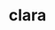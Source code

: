 ---
title: "clara"
layout: cache
categories: [package, develop]
meta: {"versions": ["1.1.5"], "compilers": ["gcc@=7.5.0"], "oss": ["ubuntu18.04"], "platforms": ["linux"], "targets": ["x86_64", "x86_64_v3"], "stacks": ["radiuss"], "num_specs": 15, "num_specs_by_stack": {"radiuss": 15}}
spec_details: [{"hash": "jnoq6xm6hrly6lanrbeoepwpwjnkglrj", "compiler": "gcc@=7.5.0", "versions": ["1.1.5"], "os": "ubuntu18.04", "platform": "linux", "target": "x86_64", "variants": ["build_type=RelWithDebInfo", "~ipo", "+single_header"], "stacks": ["radiuss"], "size": "-", "tarball": "https://binaries.spack.io/develop/build_cache/linux-ubuntu18.04-x86_64/gcc-7.5.0/clara-1.1.5/linux-ubuntu18.04-x86_64-gcc-7.5.0-clara-1.1.5-jnoq6xm6hrly6lanrbeoepwpwjnkglrj.spack"}, {"hash": "ec7kghppdtb63gegtlaay7nx4t4bxezd", "compiler": "gcc@=7.5.0", "versions": ["1.1.5"], "os": "ubuntu18.04", "platform": "linux", "target": "x86_64", "variants": ["build_type=RelWithDebInfo", "~ipo", "+single_header"], "stacks": ["radiuss"], "size": "-", "tarball": "https://binaries.spack.io/develop/build_cache/linux-ubuntu18.04-x86_64/gcc-7.5.0/clara-1.1.5/linux-ubuntu18.04-x86_64-gcc-7.5.0-clara-1.1.5-ec7kghppdtb63gegtlaay7nx4t4bxezd.spack"}, {"hash": "2p2svgdn4fu2crw3jajytgxalxpeu6dl", "compiler": "gcc@=7.5.0", "versions": ["1.1.5"], "os": "ubuntu18.04", "platform": "linux", "target": "x86_64", "variants": ["build_type=RelWithDebInfo", "~ipo", "+single_header"], "stacks": ["radiuss"], "size": "-", "tarball": "https://binaries.spack.io/develop/build_cache/linux-ubuntu18.04-x86_64/gcc-7.5.0/clara-1.1.5/linux-ubuntu18.04-x86_64-gcc-7.5.0-clara-1.1.5-2p2svgdn4fu2crw3jajytgxalxpeu6dl.spack"}, {"hash": "bdspvux26pooj2y5dkrw5bcflmlsxnig", "compiler": "gcc@=7.5.0", "versions": ["1.1.5"], "os": "ubuntu18.04", "platform": "linux", "target": "x86_64", "variants": ["build_type=RelWithDebInfo", "~ipo", "+single_header"], "stacks": ["radiuss"], "size": "-", "tarball": "https://binaries.spack.io/develop/build_cache/linux-ubuntu18.04-x86_64/gcc-7.5.0/clara-1.1.5/linux-ubuntu18.04-x86_64-gcc-7.5.0-clara-1.1.5-bdspvux26pooj2y5dkrw5bcflmlsxnig.spack"}, {"hash": "i5ezaenjo47gwoaxscnmnseabiusak6s", "compiler": "gcc@=7.5.0", "versions": ["1.1.5"], "os": "ubuntu18.04", "platform": "linux", "target": "x86_64", "variants": ["build_type=RelWithDebInfo", "~ipo", "+single_header"], "stacks": ["radiuss"], "size": "-", "tarball": "https://binaries.spack.io/develop/build_cache/linux-ubuntu18.04-x86_64/gcc-7.5.0/clara-1.1.5/linux-ubuntu18.04-x86_64-gcc-7.5.0-clara-1.1.5-i5ezaenjo47gwoaxscnmnseabiusak6s.spack"}, {"hash": "nyreetzcrs7tynzmxxeao54jbpxcfky5", "compiler": "gcc@=7.5.0", "versions": ["1.1.5"], "os": "ubuntu18.04", "platform": "linux", "target": "x86_64", "variants": ["build_type=RelWithDebInfo", "~ipo", "+single_header"], "stacks": ["radiuss"], "size": "-", "tarball": "https://binaries.spack.io/develop/build_cache/linux-ubuntu18.04-x86_64/gcc-7.5.0/clara-1.1.5/linux-ubuntu18.04-x86_64-gcc-7.5.0-clara-1.1.5-nyreetzcrs7tynzmxxeao54jbpxcfky5.spack"}, {"hash": "mhq74qkpule243clsutyxetzwosgyusd", "compiler": "gcc@=7.5.0", "versions": ["1.1.5"], "os": "ubuntu18.04", "platform": "linux", "target": "x86_64", "variants": ["build_type=RelWithDebInfo", "~ipo", "+single_header"], "stacks": ["radiuss"], "size": "-", "tarball": "https://binaries.spack.io/develop/build_cache/linux-ubuntu18.04-x86_64/gcc-7.5.0/clara-1.1.5/linux-ubuntu18.04-x86_64-gcc-7.5.0-clara-1.1.5-mhq74qkpule243clsutyxetzwosgyusd.spack"}, {"hash": "sqqywbqkysxmqqttdhxjmz4vklx44fd4", "compiler": "gcc@=7.5.0", "versions": ["1.1.5"], "os": "ubuntu18.04", "platform": "linux", "target": "x86_64", "variants": ["build_type=RelWithDebInfo", "~ipo", "+single_header"], "stacks": ["radiuss"], "size": "-", "tarball": "https://binaries.spack.io/develop/build_cache/linux-ubuntu18.04-x86_64/gcc-7.5.0/clara-1.1.5/linux-ubuntu18.04-x86_64-gcc-7.5.0-clara-1.1.5-sqqywbqkysxmqqttdhxjmz4vklx44fd4.spack"}, {"hash": "g6tfkiukisiuqiuzcbriekobt2k5e433", "compiler": "gcc@=7.5.0", "versions": ["1.1.5"], "os": "ubuntu18.04", "platform": "linux", "target": "x86_64", "variants": ["build_type=RelWithDebInfo", "~ipo", "+single_header"], "stacks": ["radiuss"], "size": "-", "tarball": "https://binaries.spack.io/develop/build_cache/linux-ubuntu18.04-x86_64/gcc-7.5.0/clara-1.1.5/linux-ubuntu18.04-x86_64-gcc-7.5.0-clara-1.1.5-g6tfkiukisiuqiuzcbriekobt2k5e433.spack"}, {"hash": "jpl66xhg6ug6ooe4yth3yaf3smt4rgzq", "compiler": "gcc@=7.5.0", "versions": ["1.1.5"], "os": "ubuntu18.04", "platform": "linux", "target": "x86_64", "variants": ["build_type=RelWithDebInfo", "~ipo", "+single_header"], "stacks": ["radiuss"], "size": "-", "tarball": "https://binaries.spack.io/develop/build_cache/linux-ubuntu18.04-x86_64/gcc-7.5.0/clara-1.1.5/linux-ubuntu18.04-x86_64-gcc-7.5.0-clara-1.1.5-jpl66xhg6ug6ooe4yth3yaf3smt4rgzq.spack"}, {"hash": "vmpmbbgmpqbkrv67yx4ytvelnglo3ylq", "compiler": "gcc@=7.5.0", "versions": ["1.1.5"], "os": "ubuntu18.04", "platform": "linux", "target": "x86_64", "variants": ["build_type=RelWithDebInfo", "~ipo", "+single_header"], "stacks": ["radiuss"], "size": "-", "tarball": "https://binaries.spack.io/develop/build_cache/linux-ubuntu18.04-x86_64/gcc-7.5.0/clara-1.1.5/linux-ubuntu18.04-x86_64-gcc-7.5.0-clara-1.1.5-vmpmbbgmpqbkrv67yx4ytvelnglo3ylq.spack"}, {"hash": "zvhqicbtj6bqnfz4r44pqnd3f7ghwh2n", "compiler": "gcc@=7.5.0", "versions": ["1.1.5"], "os": "ubuntu18.04", "platform": "linux", "target": "x86_64", "variants": ["build_type=RelWithDebInfo", "~ipo", "+single_header"], "stacks": ["radiuss"], "size": "-", "tarball": "https://binaries.spack.io/develop/build_cache/linux-ubuntu18.04-x86_64/gcc-7.5.0/clara-1.1.5/linux-ubuntu18.04-x86_64-gcc-7.5.0-clara-1.1.5-zvhqicbtj6bqnfz4r44pqnd3f7ghwh2n.spack"}, {"hash": "zv5jexcpkoi2nvlvis3nyci5gkf7gsns", "compiler": "gcc@=7.5.0", "versions": ["1.1.5"], "os": "ubuntu18.04", "platform": "linux", "target": "x86_64", "variants": ["build_type=RelWithDebInfo", "~ipo", "+single_header"], "stacks": ["radiuss"], "size": "-", "tarball": "https://binaries.spack.io/develop/build_cache/linux-ubuntu18.04-x86_64/gcc-7.5.0/clara-1.1.5/linux-ubuntu18.04-x86_64-gcc-7.5.0-clara-1.1.5-zv5jexcpkoi2nvlvis3nyci5gkf7gsns.spack"}, {"hash": "q5abz7llgwkxuf4q2nxyllz5pscn5fl7", "compiler": "gcc@=7.5.0", "versions": ["1.1.5"], "os": "ubuntu18.04", "platform": "linux", "target": "x86_64", "variants": ["build_type=RelWithDebInfo", "~ipo", "+single_header"], "stacks": ["radiuss"], "size": "-", "tarball": "https://binaries.spack.io/develop/build_cache/linux-ubuntu18.04-x86_64/gcc-7.5.0/clara-1.1.5/linux-ubuntu18.04-x86_64-gcc-7.5.0-clara-1.1.5-q5abz7llgwkxuf4q2nxyllz5pscn5fl7.spack"}, {"hash": "fqda2qiiiikgdfok6q37hcmuwpwtxoyv", "compiler": "gcc@=7.5.0", "versions": ["1.1.5"], "os": "ubuntu18.04", "platform": "linux", "target": "x86_64_v3", "variants": ["build_system=generic", "+single_header"], "stacks": ["radiuss"], "size": "-", "tarball": "https://binaries.spack.io/develop/build_cache/linux-ubuntu18.04-x86_64_v3/gcc-7.5.0/clara-1.1.5/linux-ubuntu18.04-x86_64_v3-gcc-7.5.0-clara-1.1.5-fqda2qiiiikgdfok6q37hcmuwpwtxoyv.spack"}]
---